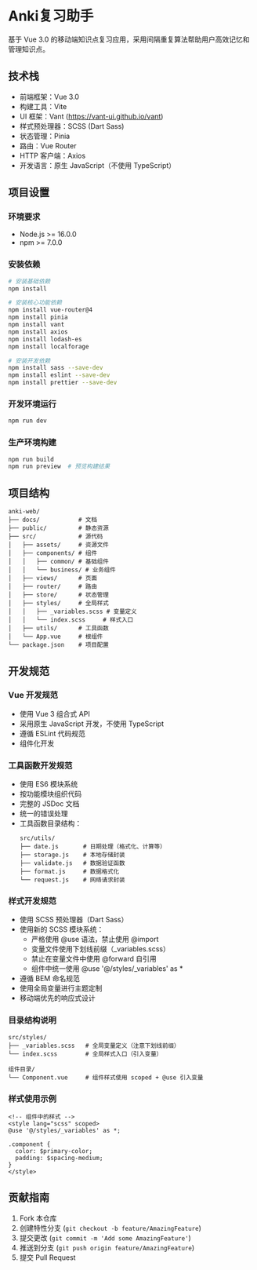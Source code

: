 # Anki复习助手

基于 Vue 3.0 的移动端知识点复习应用，采用间隔重复算法帮助用户高效记忆和管理知识点。

## 技术栈

- 前端框架：Vue 3.0
- 构建工具：Vite
- UI 框架：Vant (https://vant-ui.github.io/vant)
- 样式预处理器：SCSS (Dart Sass)
- 状态管理：Pinia
- 路由：Vue Router
- HTTP 客户端：Axios
- 开发语言：原生 JavaScript（不使用 TypeScript）

## 项目设置

### 环境要求
- Node.js >= 16.0.0
- npm >= 7.0.0

### 安装依赖
```bash
# 安装基础依赖
npm install

# 安装核心功能依赖
npm install vue-router@4
npm install pinia
npm install vant
npm install axios
npm install lodash-es
npm install localforage

# 安装开发依赖
npm install sass --save-dev
npm install eslint --save-dev
npm install prettier --save-dev
```

### 开发环境运行
```bash
npm run dev
```

### 生产环境构建
```bash
npm run build
npm run preview  # 预览构建结果
```

## 项目结构

```
anki-web/
├── docs/           # 文档
├── public/         # 静态资源
├── src/            # 源代码
│   ├── assets/     # 资源文件
│   ├── components/ # 组件
│   │   ├── common/ # 基础组件
│   │   └── business/ # 业务组件
│   ├── views/      # 页面
│   ├── router/     # 路由
│   ├── store/      # 状态管理
│   ├── styles/     # 全局样式
│   │   ├── _variables.scss # 变量定义
│   │   └── index.scss     # 样式入口
│   ├── utils/      # 工具函数
│   └── App.vue     # 根组件
└── package.json    # 项目配置
```

## 开发规范

### Vue 开发规范
- 使用 Vue 3 组合式 API
- 采用原生 JavaScript 开发，不使用 TypeScript
- 遵循 ESLint 代码规范
- 组件化开发

### 工具函数开发规范
- 使用 ES6 模块系统
- 按功能模块组织代码
- 完整的 JSDoc 文档
- 统一的错误处理
- 工具函数目录结构：
  ```
  src/utils/
  ├── date.js       # 日期处理（格式化、计算等）
  ├── storage.js    # 本地存储封装
  ├── validate.js   # 数据验证函数
  ├── format.js     # 数据格式化
  └── request.js    # 网络请求封装
  ```

### 样式开发规范
- 使用 SCSS 预处理器（Dart Sass）
- 使用新的 SCSS 模块系统：
  - 严格使用 @use 语法，禁止使用 @import
  - 变量文件使用下划线前缀（_variables.scss）
  - 禁止在变量文件中使用 @forward 自引用
  - 组件中统一使用 @use '@/styles/_variables' as *
- 遵循 BEM 命名规范
- 使用全局变量进行主题定制
- 移动端优先的响应式设计

### 目录结构说明
```
src/styles/
├── _variables.scss   # 全局变量定义（注意下划线前缀）
└── index.scss        # 全局样式入口（引入变量）

组件目录/
└── Component.vue     # 组件样式使用 scoped + @use 引入变量
```

### 样式使用示例
```vue
<!-- 组件中的样式 -->
<style lang="scss" scoped>
@use '@/styles/_variables' as *;

.component {
  color: $primary-color;
  padding: $spacing-medium;
}
</style>
```

## 贡献指南

1. Fork 本仓库
2. 创建特性分支 (`git checkout -b feature/AmazingFeature`)
3. 提交更改 (`git commit -m 'Add some AmazingFeature'`)
4. 推送到分支 (`git push origin feature/AmazingFeature`)
5. 提交 Pull Request
